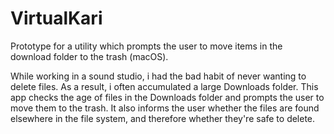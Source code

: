 # VirtualKari

Prototype for a utility which prompts the user to move items in the download folder to the trash (macOS).

While working in a sound studio, i had the bad habit of never wanting to delete files. As a result, i often accumulated a large Downloads folder.
This app checks the age of files in the Downloads folder and prompts the user to move them to the trash. It also informs the user whether the files are found elsewhere in the file system, and therefore whether they're safe to delete.
